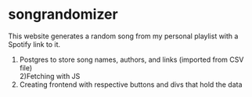 # songrandomizer
This website generates a random song from my personal playlist with a Spotify link to it. <br>
1) Postgres to store song names, authors, and links (imported from CSV file) <br>
2)Fetching with JS <br>
3) Creating frontend with respective buttons and divs that hold the data 
